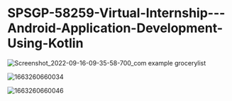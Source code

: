 # SPSGP-58259-Virtual-Internship---Android-Application-Development-Using-Kotlin


![Screenshot_2022-09-16-09-35-58-700_com example grocerylist](https://user-images.githubusercontent.com/106956005/190603504-16d88fa4-5e1e-4230-a559-f7bbd4708b6b.jpg)



![1663260660034](https://user-images.githubusercontent.com/106956005/190603529-08dcef00-93fc-4ee9-9d98-8f20a8d27ee7.jpg)



![1663260660046](https://user-images.githubusercontent.com/106956005/190603585-6686eaf3-ecb2-4964-bff5-629e67ce1c85.jpg)
